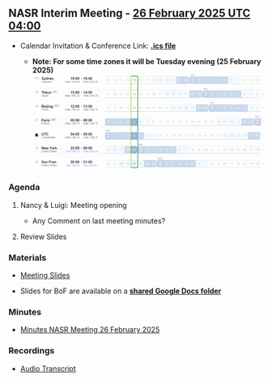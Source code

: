 

## NASR Interim Meeting - [26 February 2025 UTC 04:00](https://www.worldtimebuddy.com/?qm=1&lid=100,5391959,5128581,2988507,1816670,1850147&h=100&date=2025-2-26&sln=4-5&hf=1) 


- Calendar Invitation & Conference Link: **[.ics file](./Material/NASR-26022025.ics)** 

    - **Note: For some time zones it will be Tuesday evening (25 February 2025)**
        ![image Meeting Time Zone](./Material/NASR-26022025-TZ.png)



### Agenda

1. Nancy & Luigi: Meeting opening
    - Any Comment on last meeting minutes?

2. Review Slides
    

### Materials

- [Meeting Slides](./Material/NASR-Interim-Meeting-26-02-2025-v0.pptx)

- Slides for BoF are available on a **[shared Google Docs folder](https://drive.google.com/drive/folders/1IZrVA9WWIdra-pZ9mY3uJW0mADzTUxf4?usp=sharing
)** 

### Minutes

- [Minutes NASR Meeting 26 February 2025](./Material/NASR-Minutes-26022025.md)

### Recordings

- [Audio Transcript](./Material/GMT20250226-035332_Recording.transcript.vtt)